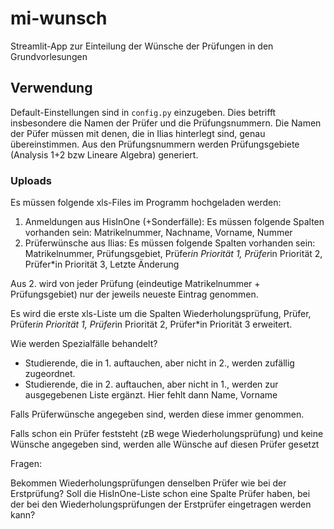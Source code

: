 # mi-wunsch
Streamlit-App zur Einteilung der Wünsche der Prüfungen in den Grundvorlesungen

## Verwendung
Default-Einstellungen sind in `config.py` einzugeben. Dies betrifft insbesondere die Namen der Prüfer und die Prüfungsnummern. 
Die Namen der Püfer müssen mit denen, die in Ilias hinterlegt sind, genau übereinstimmen. 
Aus den Prüfungsnummern werden Prüfungsgebiete (Analysis 1+2 bzw Lineare Algebra) generiert. 

### Uploads
Es müssen folgende xls-Files im Programm hochgeladen werden: 
1. Anmeldungen aus HisInOne (+Sonderfälle): Es müssen folgende Spalten vorhanden sein: Matrikelnummer, Nachname, Vorname, Nummer
2. Prüferwünsche aus Ilias: Es müssen folgende Spalten vorhanden sein: Matrikelnummer, Prüfungsgebiet, Prüfer*in Priorität 1, Prüfer*in Priorität 2, Prüfer*in Priorität 3, Letzte Änderung

Aus 2. wird von jeder Prüfung (eindeutige Matrikelnummer + Prüfungsgebiet) nur der jeweils neueste Eintrag genommen.

Es wird die erste xls-Liste um die Spalten Wiederholungsprüfung, Prüfer, Prüfer*in Priorität 1, Prüfer*in Priorität 2, Prüfer*in Priorität 3 erweitert. 

Wie werden Spezialfälle behandelt?
* Studierende, die in 1. auftauchen, aber nicht in 2., werden zufällig zugeordnet. 
* Studierende, die in 2. auftauchen, aber nicht in 1., werden zur ausgegebenen Liste ergänzt. Hier fehlt dann Name, Vorname
 

Falls Prüferwünsche angegeben sind, werden diese immer genommen. 

Falls schon ein Prüfer feststeht (zB wege Wiederholungsprüfung) und keine Wünsche angegeben sind, werden alle Wünsche auf diesen Prüfer gesetzt



Fragen: 

Bekommen Wiederholungsprüfungen denselben Prüfer wie bei der Erstprüfung?
Soll die HisInOne-Liste schon eine Spalte Prüfer haben, bei der bei den Wiederholungsprüfungen der Erstprüfer eingetragen werden kann?

